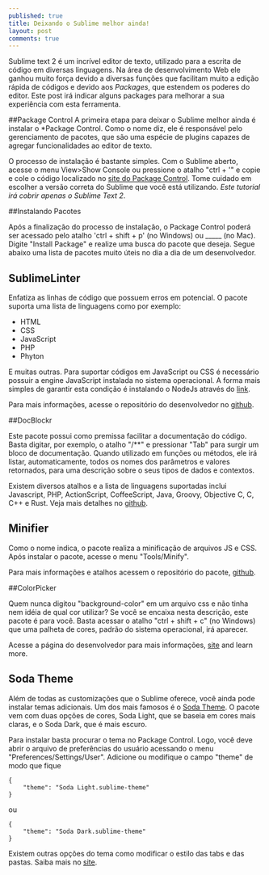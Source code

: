 ```yaml
---
published: true
title: Deixando o Sublime melhor ainda!
layout: post
comments: true
---
```

Sublime text 2 é um incrível editor de texto, utilizado para a escrita de código em diversas linguagens. Na área de desenvolvimento Web ele ganhou muito força devido a diversas funções que facilitam muito a edição rápida de códigos e devido aos *Packages*, que estendem os poderes do editor. Este post irá indicar alguns packages para melhorar a sua experiência com esta ferramenta.
<!-- more -->

##Package Control
A primeira etapa para deixar o Sublime melhor ainda é instalar o *Package Control. Como o nome diz, ele é responsável pelo gerenciamento de pacotes, que são uma espécie de plugins capazes de agregar funcionalidades ao editor de texto.

O processo de instalação é bastante simples. Com o Sublime aberto, acesse o menu View>Show Console ou pressione o atalho "ctrl + '" e copie e cole o código localizado no [site do Package Control](https://sublime.wbond.net/installation). Tome cuidado em escolher a versão correta do Sublime que você está utilizando. *Este tutorial irá cobrir apenas o Sublime Text 2*.


##Instalando Pacotes

Após a finalização do processo de instalação, o Package Control poderá ser acessado pelo atalho 'ctrl + shift + p' (no Windows) ou _____ (no Mac). Digite "Install Package" e realize uma busca do pacote que deseja. Segue abaixo uma lista de pacotes muito úteis no dia a dia de um desenvolvedor.

## SublimeLinter

Enfatiza as linhas de código que possuem erros em potencial. O pacote suporta uma lista de linguagens como por exemplo:

+ HTML
+ CSS
+ JavaScript
+ PHP
+ Phyton

E muitas outras. 
Para suportar códigos em JavaScript ou CSS é necessário possuir a engine JavaScript instalada no sistema operacional. A forma mais simples de garantir esta condição é instalando o NodeJs através do [link](http://nodejs.org/#download).

Para mais informações, acesse o repositório do desenvolvedor no [github](https://github.com/SublimeLinter/SublimeLinter).

##DocBlockr

Este pacote possui como premissa facilitar a documentação do código. Basta digitar, por exemplo, o atalho "/**" e pressionar "Tab" para surgir um bloco de documentação. Quando utilizado em funções ou métodos, ele irá listar, automaticamente, todos os nomes dos parâmetros e valores retornados, para uma descrição sobre o seus tipos de dados e contextos.



Existem diversos atalhos e a lista de linguagens suportadas inclui Javascript, PHP, ActionScript, CoffeeScript, Java, Groovy, Objective C, C, C++ e Rust.
Veja mais detalhes no [github](https://github.com/spadgos/sublime-jsdocs).

## Minifier

Como o nome indica, o pacote realiza a minificação de arquivos JS e CSS.
Após instalar o pacote, acesse o menu "Tools/Minify".

Para mais informações e atalhos acessem o repositório do pacote, [github](https://github.com/tssajo/Minify).

##ColorPicker

Quem nunca digitou "background-color" em um arquivo css e não tinha nem idéia de qual cor utilizar? Se você se encaixa nesta descrição, este pacote é para você. Basta acessar o atalho "ctrl + shift + c" (no Windows) que uma palheta de cores, padrão do sistema operacional, irá aparecer.



Acesse a página do desenvolvedor para mais informações, [site](http://weslly.github.io/ColorPicker/) and learn more.



## Soda Theme



Além de todas as customizações que o Sublime oferece, você ainda pode instalar temas adicionais. Um dos mais famosos é o [Soda Theme](http://buymeasoda.github.io/soda-theme/). O pacote vem com duas opções de cores, Soda Light, que se baseia em cores mais claras, e o Soda Dark, que é mais escuro.

Para instalar basta procurar o tema no Package Control. Logo, você deve abrir o arquivo de preferências do usuário acessando o menu "Preferences/Settings/User". Adicione ou modifique o campo "theme" de modo que fique

	{
	    "theme": "Soda Light.sublime-theme"
	}


ou

	{
	    "theme": "Soda Dark.sublime-theme"
	}

Existem outras opções do tema como modificar o estilo das tabs e das pastas. Saiba mais no [site](http://buymeasoda.github.io/soda-theme/).
